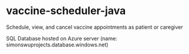 # vaccine-scheduler-java

Schedule, view, and cancel vaccine appointments as patient or caregiver

SQL Database hosted on Azure server (name: simonswuprojects.database.windows.net)
